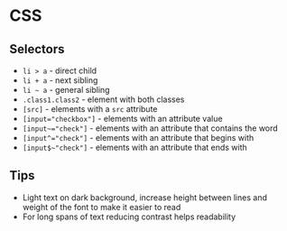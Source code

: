 # CSS

## Selectors

- `li > a` - direct child
- `li + a` - next sibling
- `li ~ a` - general sibling
- `.class1.class2` - element with both classes
- `[src]` - elements with a `src` attribute
- `[input="checkbox"]` - elements with an attribute value
- `[input~="check"]` - elements with an attribute that contains the word
- `[input^="check"]` - elements with an attribute that begins with
- `[input$~"check"]` - elements with an attribute that ends with

## Tips

- Light text on dark background, increase height between lines and weight of the font to make it easier to read
- For long spans of text reducing contrast helps readability
